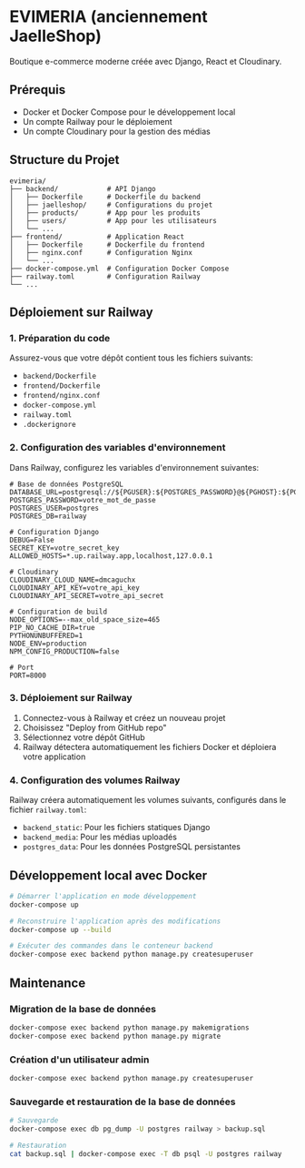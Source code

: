 # EVIMERIA (anciennement JaelleShop)

Boutique e-commerce moderne créée avec Django, React et Cloudinary.

## Prérequis

- Docker et Docker Compose pour le développement local
- Un compte Railway pour le déploiement
- Un compte Cloudinary pour la gestion des médias

## Structure du Projet

```
evimeria/
├── backend/            # API Django
│   ├── Dockerfile      # Dockerfile du backend
│   ├── jaelleshop/     # Configurations du projet
│   ├── products/       # App pour les produits
│   ├── users/          # App pour les utilisateurs
│   └── ...
├── frontend/           # Application React
│   ├── Dockerfile      # Dockerfile du frontend
│   ├── nginx.conf      # Configuration Nginx
│   └── ...
├── docker-compose.yml  # Configuration Docker Compose
├── railway.toml        # Configuration Railway
└── ...
```

## Déploiement sur Railway

### 1. Préparation du code

Assurez-vous que votre dépôt contient tous les fichiers suivants:
- `backend/Dockerfile`
- `frontend/Dockerfile`
- `frontend/nginx.conf`
- `docker-compose.yml`
- `railway.toml`
- `.dockerignore`

### 2. Configuration des variables d'environnement

Dans Railway, configurez les variables d'environnement suivantes:

```
# Base de données PostgreSQL
DATABASE_URL=postgresql://${PGUSER}:${POSTGRES_PASSWORD}@${PGHOST}:${PGPORT}/${PGDATABASE}
POSTGRES_PASSWORD=votre_mot_de_passe
POSTGRES_USER=postgres
POSTGRES_DB=railway

# Configuration Django
DEBUG=False
SECRET_KEY=votre_secret_key
ALLOWED_HOSTS=*.up.railway.app,localhost,127.0.0.1

# Cloudinary
CLOUDINARY_CLOUD_NAME=dmcaguchx
CLOUDINARY_API_KEY=votre_api_key
CLOUDINARY_API_SECRET=votre_api_secret

# Configuration de build
NODE_OPTIONS=--max_old_space_size=465
PIP_NO_CACHE_DIR=true
PYTHONUNBUFFERED=1
NODE_ENV=production
NPM_CONFIG_PRODUCTION=false

# Port
PORT=8000
```

### 3. Déploiement sur Railway

1. Connectez-vous à Railway et créez un nouveau projet
2. Choisissez "Deploy from GitHub repo"
3. Sélectionnez votre dépôt GitHub
4. Railway détectera automatiquement les fichiers Docker et déploiera votre application

### 4. Configuration des volumes Railway

Railway créera automatiquement les volumes suivants, configurés dans le fichier `railway.toml`:
- `backend_static`: Pour les fichiers statiques Django
- `backend_media`: Pour les médias uploadés
- `postgres_data`: Pour les données PostgreSQL persistantes

## Développement local avec Docker

```bash
# Démarrer l'application en mode développement
docker-compose up

# Reconstruire l'application après des modifications
docker-compose up --build

# Exécuter des commandes dans le conteneur backend
docker-compose exec backend python manage.py createsuperuser
```

## Maintenance

### Migration de la base de données

```bash
docker-compose exec backend python manage.py makemigrations
docker-compose exec backend python manage.py migrate
```

### Création d'un utilisateur admin

```bash
docker-compose exec backend python manage.py createsuperuser
```

### Sauvegarde et restauration de la base de données

```bash
# Sauvegarde
docker-compose exec db pg_dump -U postgres railway > backup.sql

# Restauration
cat backup.sql | docker-compose exec -T db psql -U postgres railway
``` 